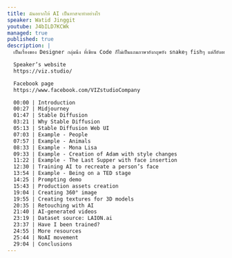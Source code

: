 ```yaml
---
title: ฉันอยากให้ AI เป็นทาสจะทำอย่างไร
speaker: Watid Jinggit
youtube: J4bILD7KCWk
managed: true
published: true
description: |
  เป็นเรื่องของ Designer กลุ่มนึง ที่เขียน Code ก็ไม่เป็นแถมภาษาอังกฤษยัง snakeๆ fishๆ แต่ก็ยังอยากจะใช้ AI ทำงานแทนตัวเอง เรื่องแบบนี้จะเป็นไปได้เหรอ~ เเต่บอกเลยว่า เราทำได้ แล้วก็อยากมาบอกเล่าเรื่องราว แสนรันทดของ Designer ที่ปากกัดตีนถีบ ต่อสู้ดิ้นรนในยุคที่ AI กำลังจะมาแย่งงานในอนาคต

  Speaker’s website
  https://viz.studio/

  Facebook page
  https://www.facebook.com/VIZstudioCompany

  00:00 | Introduction
  00:27 | Midjourney
  01:47 | Stable Diffusion
  03:21 | Why Stable Diffusion
  05:13 | Stable Diffusion Web UI
  07:03 | Example - People
  07:57 | Example - Animals
  08:33 | Example - Mona Lisa
  09:33 | Example - Creation of Adam with style changes
  11:22 | Example - The Last Supper with face insertion
  12:30 | Training AI to recreate a person’s face
  13:54 | Example - Being on a TED stage
  14:25 | Prompting demo
  15:43 | Production assets creation
  19:04 | Creating 360° image
  19:55 | Creating textures for 3D models
  20:35 | Retouching with AI
  21:40 | AI-generated videos
  23:19 | Dataset source: LAION.ai
  23:37 | Have I been trained?
  24:55 | More resources
  25:44 | NoAI movement
  29:04 | Conclusions
---
```

